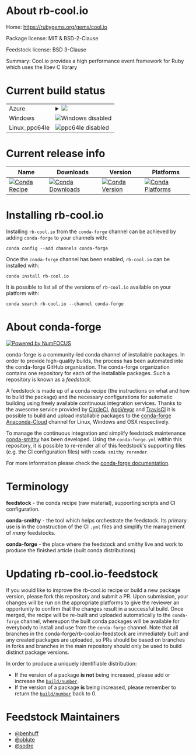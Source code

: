 About rb-cool.io
================

Home: https://rubygems.org/gems/cool.io

Package license: MIT & BSD-2-Clause

Feedstock license: BSD 3-Clause

Summary: Cool.io provides a high performance event framework for Ruby which uses the libev C library



Current build status
====================


<table>
    
  <tr>
    <td>Azure</td>
    <td>
      <details>
        <summary>
          <a href="https://dev.azure.com/conda-forge/feedstock-builds/_build/latest?definitionId=7952&branchName=master">
            <img src="https://dev.azure.com/conda-forge/feedstock-builds/_apis/build/status/rb-cool.io-feedstock?branchName=master">
          </a>
        </summary>
        <table>
          <thead><tr><th>Variant</th><th>Status</th></tr></thead>
          <tbody><tr>
              <td>linux_ruby2.5</td>
              <td>
                <a href="https://dev.azure.com/conda-forge/feedstock-builds/_build/latest?definitionId=7952&branchName=master">
                  <img src="https://dev.azure.com/conda-forge/feedstock-builds/_apis/build/status/rb-cool.io-feedstock?branchName=master&jobName=linux&configuration=linux_ruby2.5" alt="variant">
                </a>
              </td>
            </tr><tr>
              <td>linux_ruby2.6</td>
              <td>
                <a href="https://dev.azure.com/conda-forge/feedstock-builds/_build/latest?definitionId=7952&branchName=master">
                  <img src="https://dev.azure.com/conda-forge/feedstock-builds/_apis/build/status/rb-cool.io-feedstock?branchName=master&jobName=linux&configuration=linux_ruby2.6" alt="variant">
                </a>
              </td>
            </tr><tr>
              <td>osx_ruby2.5</td>
              <td>
                <a href="https://dev.azure.com/conda-forge/feedstock-builds/_build/latest?definitionId=7952&branchName=master">
                  <img src="https://dev.azure.com/conda-forge/feedstock-builds/_apis/build/status/rb-cool.io-feedstock?branchName=master&jobName=osx&configuration=osx_ruby2.5" alt="variant">
                </a>
              </td>
            </tr><tr>
              <td>osx_ruby2.6</td>
              <td>
                <a href="https://dev.azure.com/conda-forge/feedstock-builds/_build/latest?definitionId=7952&branchName=master">
                  <img src="https://dev.azure.com/conda-forge/feedstock-builds/_apis/build/status/rb-cool.io-feedstock?branchName=master&jobName=osx&configuration=osx_ruby2.6" alt="variant">
                </a>
              </td>
            </tr>
          </tbody>
        </table>
      </details>
    </td>
  </tr>
  <tr>
    <td>Windows</td>
    <td>
      <img src="https://img.shields.io/badge/Windows-disabled-lightgrey.svg" alt="Windows disabled">
    </td>
  </tr>
  <tr>
    <td>Linux_ppc64le</td>
    <td>
      <img src="https://img.shields.io/badge/ppc64le-disabled-lightgrey.svg" alt="ppc64le disabled">
    </td>
  </tr>
</table>

Current release info
====================

| Name | Downloads | Version | Platforms |
| --- | --- | --- | --- |
| [![Conda Recipe](https://img.shields.io/badge/recipe-rb--cool.io-green.svg)](https://anaconda.org/conda-forge/rb-cool.io) | [![Conda Downloads](https://img.shields.io/conda/dn/conda-forge/rb-cool.io.svg)](https://anaconda.org/conda-forge/rb-cool.io) | [![Conda Version](https://img.shields.io/conda/vn/conda-forge/rb-cool.io.svg)](https://anaconda.org/conda-forge/rb-cool.io) | [![Conda Platforms](https://img.shields.io/conda/pn/conda-forge/rb-cool.io.svg)](https://anaconda.org/conda-forge/rb-cool.io) |

Installing rb-cool.io
=====================

Installing `rb-cool.io` from the `conda-forge` channel can be achieved by adding `conda-forge` to your channels with:

```
conda config --add channels conda-forge
```

Once the `conda-forge` channel has been enabled, `rb-cool.io` can be installed with:

```
conda install rb-cool.io
```

It is possible to list all of the versions of `rb-cool.io` available on your platform with:

```
conda search rb-cool.io --channel conda-forge
```


About conda-forge
=================

[![Powered by NumFOCUS](https://img.shields.io/badge/powered%20by-NumFOCUS-orange.svg?style=flat&colorA=E1523D&colorB=007D8A)](http://numfocus.org)

conda-forge is a community-led conda channel of installable packages.
In order to provide high-quality builds, the process has been automated into the
conda-forge GitHub organization. The conda-forge organization contains one repository
for each of the installable packages. Such a repository is known as a *feedstock*.

A feedstock is made up of a conda recipe (the instructions on what and how to build
the package) and the necessary configurations for automatic building using freely
available continuous integration services. Thanks to the awesome service provided by
[CircleCI](https://circleci.com/), [AppVeyor](https://www.appveyor.com/)
and [TravisCI](https://travis-ci.com/) it is possible to build and upload installable
packages to the [conda-forge](https://anaconda.org/conda-forge)
[Anaconda-Cloud](https://anaconda.org/) channel for Linux, Windows and OSX respectively.

To manage the continuous integration and simplify feedstock maintenance
[conda-smithy](https://github.com/conda-forge/conda-smithy) has been developed.
Using the ``conda-forge.yml`` within this repository, it is possible to re-render all of
this feedstock's supporting files (e.g. the CI configuration files) with ``conda smithy rerender``.

For more information please check the [conda-forge documentation](https://conda-forge.org/docs/).

Terminology
===========

**feedstock** - the conda recipe (raw material), supporting scripts and CI configuration.

**conda-smithy** - the tool which helps orchestrate the feedstock.
                   Its primary use is in the construction of the CI ``.yml`` files
                   and simplify the management of *many* feedstocks.

**conda-forge** - the place where the feedstock and smithy live and work to
                  produce the finished article (built conda distributions)


Updating rb-cool.io-feedstock
=============================

If you would like to improve the rb-cool.io recipe or build a new
package version, please fork this repository and submit a PR. Upon submission,
your changes will be run on the appropriate platforms to give the reviewer an
opportunity to confirm that the changes result in a successful build. Once
merged, the recipe will be re-built and uploaded automatically to the
`conda-forge` channel, whereupon the built conda packages will be available for
everybody to install and use from the `conda-forge` channel.
Note that all branches in the conda-forge/rb-cool.io-feedstock are
immediately built and any created packages are uploaded, so PRs should be based
on branches in forks and branches in the main repository should only be used to
build distinct package versions.

In order to produce a uniquely identifiable distribution:
 * If the version of a package **is not** being increased, please add or increase
   the [``build/number``](https://conda.io/docs/user-guide/tasks/build-packages/define-metadata.html#build-number-and-string).
 * If the version of a package **is** being increased, please remember to return
   the [``build/number``](https://conda.io/docs/user-guide/tasks/build-packages/define-metadata.html#build-number-and-string)
   back to 0.

Feedstock Maintainers
=====================

* [@benhuff](https://github.com/benhuff/)
* [@oblute](https://github.com/oblute/)
* [@sodre](https://github.com/sodre/)


